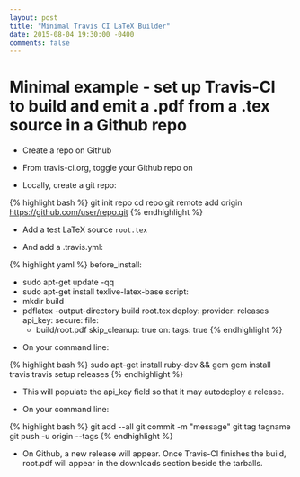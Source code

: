 ```yaml
---
layout: post
title: "Minimal Travis CI LaTeX Builder"
date: 2015-08-04 19:30:00 -0400
comments: false
---
```

# Minimal example - set up Travis-CI to build and emit a .pdf from a .tex source in a Github repo

* Create a repo on Github

* From travis-ci.org, toggle your Github repo on

* Locally, create a git repo:

{% highlight bash %}
git init repo
cd repo
git remote add origin https://github.com/user/repo.git
{% endhighlight %}

* Add a test LaTeX source `root.tex`

* And add a .travis.yml:

{% highlight yaml %}
before_install:
- sudo apt-get update -qq
- sudo apt-get install texlive-latex-base
script:
- mkdir build
- pdflatex -output-directory build root.tex
deploy:
  provider: releases
  api_key:
    secure:
  file:
    - build/root.pdf
  skip_cleanup: true
  on:
    tags: true
{% endhighlight %}

* On your command line:

{% highlight bash %}
sudo apt-get install ruby-dev && gem
gem install travis
travis setup releases
{% endhighlight %}

* This will populate the api_key field so that it may autodeploy a release.

* On your command line:

{% highlight bash %}
git add --all
git commit -m "message"
git tag tagname
git push -u origin --tags
{% endhighlight %}

* On Github, a new release will appear. Once Travis-CI finishes the build, root.pdf will appear in the downloads section beside the tarballs.
